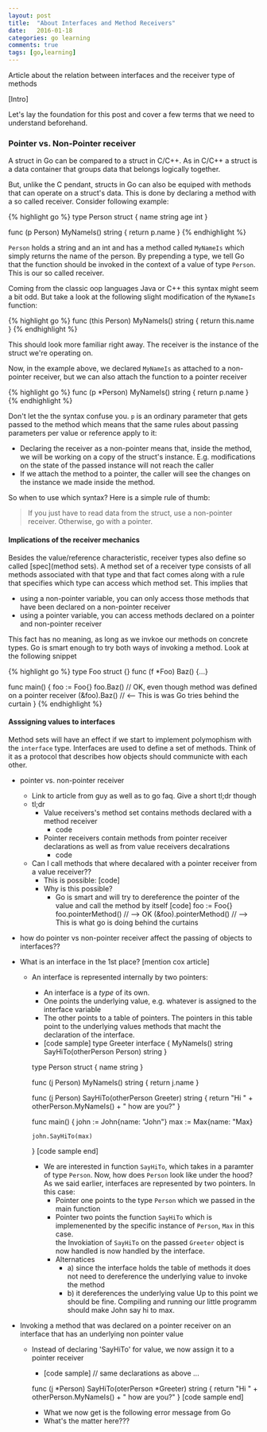 ```yaml
---
layout: post
title:  "About Interfaces and Method Receivers"
date:   2016-01-18
categories: go learning
comments: true
tags: [go,learning]
---
```


Article about the relation between interfaces and the receiver type of methods

[Intro]

Let's lay the foundation for this post and cover a few terms that we need to understand beforehand.

### Pointer vs. Non-Pointer receiver
A struct in Go can be compared to a struct in C/C++. As in C/C++ a struct is a data container that groups data that belongs logically together. 

But, unlike the C pendant, structs in Go can also be equiped with methods that can operate on a struct's data. This is done by declaring a method with a so called receiver. Consider following example:

{% highlight go %}
type Person struct {
	name string
	age int
}

func (p Person) MyNameIs() string {
	return p.name
}
{% endhighlight %}

`Person` holds a string and an int and has a method called `MyNameIs` which simply returns the name of the person. By prepending a type, we tell Go that the function should be invoked in the context of a value of type `Person`. This is our so called receiver.
 
Coming from the classic oop languages Java or C++ this syntax might seem a bit odd. But take a look at the following slight modification of the `MyNameIs` function:

{% highlight go %}
func (this Person) MyNameIs() string {
	return this.name
}
{% endhighlight %}

This should look more familiar right away. The receiver is the instance of the struct we're operating on.

Now, in the example above, we declared `MyNameIs` as attached to a non-pointer receiver, but we can also attach the function to a pointer receiver

{% highlight go %}
func (p *Person) MyNameIs() string {
	return p.name
}
{% endhighlight %}

Don't let the the syntax confuse you. `p` is an ordinary parameter that gets passed to the method which means that the same rules about passing parameters per value or reference apply to it:

* Declaring the receiver as a non-pointer means that, inside the method, we will be working on a copy of the struct's instance. E.g. modifications on the state of the passed instance will not reach the caller
* If we attach the method to a pointer, the caller will see the changes on the instance we made inside the method.

So when to use which syntax? Here is a simple rule of thumb:

> If you just have to read data from the struct, use a non-pointer receiver. Otherwise, go with a pointer.

#### Implications of the receiver mechanics

Besides the value/reference characteristic, receiver types also define so called [spec](method sets). A method set of a receiver type consists of all methods associated with that type and that fact comes along with a rule that specifies which type can access which method set. This implies that

* using a non-pointer variable, you can only access those methods that have been declared on a non-pointer receiver
* using a pointer variable, you can access methods declared on a pointer and non-pointer receiver

This fact has no meaning, as long as we invkoe our methods on concrete types. Go is smart enough to try both ways of invoking a method. Look at the following snippet 


{% highlight go %}
type Foo struct {}
func (f *Foo) Baz() {...}

func main() {
	foo := Foo{}
	foo.Baz() // OK, even though method was defined on a pointer receiver
	(&foo).Baz() // <-- This is was Go tries behind the curtain
}
{% endhighlight %}

#### Asssigning values to interfaces
Method sets will have an effect if we start to implement polymophism with the `interface` type. Interfaces are used to define a set of methods. Think of it as a protocol that describes how objects should communicte with each other.  


* pointer vs. non-pointer receiver
  * Link to article from guy as well as to go faq. Give a short tl;dr though
  * tl;dr 
    * Value receivers's method set contains methods declared with a method receiver
      * code
    * Pointer receivers contain methods from pointer receiver declarations as well as
      from value receivers decalrations
      * code
  * Can I call methods that where decalared with a pointer receiver from a value receiver??
    * This is possible: 
      [code]
    * Why is this possible?
      * Go is smart and will try to dereference the pointer of the value and call the method by itself
        [code]
        foo := Foo{}
        foo.pointerMethod() // --> OK
        (&foo).pointerMethod() // --> This is what go is doing behind the curtains

* how do pointer vs non-pointer receiver affect the passing of objects to interfaces??
* What is an interface in the 1st place? [mention cox article]
  * An interface is represented internally by two pointers:
    * An interface is a *type* of its own.
    * One points the underlying value, e.g. whatever is assigned to the interface variable
    * The other points to a table of pointers. The pointers in this table point to the underlying values methods that macht the declaration of the interface.
    * [code sample]
      	type Greeter interface {
   		MyNameIs() string
		SayHiTo(otherPerson Person) string
	}
	
	type Person struct {
		name string
	}

	func (j Person) MyNameIs() string {
		return j.name
	}

	func (j Person) SayHiTo(otherPerson Greeter) string {
		return "Hi " + otherPerson.MyNameIs() + " how are you?"
	}

	func main() {
		john := John{name: "John"}
		max  := Max{name: "Max}	
		
		john.SayHiTo(max)
	}
      [code sample end]
    
    * We are interested in function `SayHiTo`, which takes in a paramter of type `Person`. Now, how does `Person` look like under the hood?
      As we said earlier, interfaces are represented by two pointers. In this case:
        * Pointer one points to the type `Person` which we passed in the main function
        * Pointer two points the function `SayHiTo` which is implemenented by the specific instance of `Person`, `Max` in this case.	
      the Invokiation of `SayHiTo` on the passed `Greeter` object is now handled is now handled by the interface. 
        * Alternatices
          * a) since the interface holds the table of methods it does not need to dereference the underlying value to invoke the method
          * b) it dereferences the underlying value 
      Up to this point we should be fine. Compiling and running our little programm should make John say hi to max.

* Invoking a method that was declared on a pointer receiver on an interface that has an underlying non pointer value
  * Instead of declaring 'SayHiTo' for value, we now assign it to a pointer receiver 
    * [code sample]
	// same declarations as above
        ...

	func (j *Person) SayHiTo(oterPerson *Greeter) string {
		return "Hi " + otherPerson.MyNameIs() + " how are you?"
	}
      [code sample end]
    * What we now get is the following error message from Go
    * What's the matter here???

